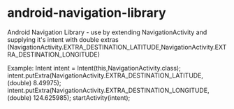 android-navigation-library
==========================

Android Navigation Library - use by extending NavigationActivity and supplying it's intent with double extras (NavigationActivity.EXTRA_DESTINATION_LATITUDE,NavigationActivity.EXTRA_DESTINATION_LONGITUDE)

Example:
Intent intent = Intent(this,NavigationActivity.class);
intent.putExtra(NavigationActivity.EXTRA_DESTINATION_LATITUDE, (double) 8.49975);
intent.putExtra(NavigationActivity.EXTRA_DESTINATION_LONGITUDE, (double) 124.625985);
startActivity(intent);